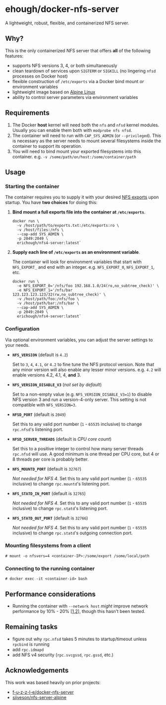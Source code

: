 # ehough/docker-nfs-server

A lightweight, robust, flexible, and containerized NFS server.

## Why?

This is the only containerized NFS server that offers **all** of the following features:

- supports NFS versions 3, 4, or both simultaneously
- clean teardown of services upon `SIGTERM` or `SIGKILL` (no lingering `nfsd` processes on Docker host)
- flexible construction of `/etc/exports` via a Docker bind mount *or* environment variables
- lightweight image based on [Alpine Linux](https://alpinelinux.org/)
- ability to control server parameters via environment variables

## Requirements

1. The Docker **host** kernel will need both the `nfs` and `nfsd` kernel modules. Usually you can enable them both with `modprobe nfs nfsd`.
1. The container will need to run with `CAP_SYS_ADMIN` (or `--privileged`). This is necessary as the server needs to mount several filesystems inside the container to support its operation.
1. You will need to bind mount your exported filesystems into this container. e.g. `-v /some/path/on/host:/some/container/path`

## Usage

### Starting the container

The container requires you to supply it with your desired [NFS exports](https://linux.die.net/man/5/exports) upon startup. You have **two choices** for doing this:

1. **Bind mount a full exports file into the container at `/etc/exports`**.

       docker run \
         -v /host/path/to/exports.txt:/etc/exports:ro \
         -v /host/files:/nfs \
         --cap-add SYS_ADMIN \
         -p 2049:2049 \
         erichough/nfs4-server:latest`
         
1. **Supply each line of `/etc/exports` as an environment variable**.

    The container will look for environment variables that start with `NFS_EXPORT_` and end with an integer. e.g. `NFS_EXPORT_0`, `NFS_EXPORT_1`, etc.

       docker run \
         -e NFS_EXPORT_0='/nfs/foo 192.168.1.0/24(ro,no_subtree_check)' \
         -e NFS_EXPORT_1='/nfs/bar 123.123.123.123/32(rw,no_subtree_check)' \
         -v /host/path/foo:/nfs/foo \
         -v /host/path/bar:/nfs/bar \
         --cap-add SYS_ADMIN \
         -p 2049:2049 \
         erichough/nfs4-server:latest`

### Configuration

Via optional environment variables, you can adjust the server settings to your needs.

- **`NFS_VERSION`** (default is `4.2`)

  Set to `3`, `4`, `4.1`, or `4.2` to fine tune the NFS protocol version. Note that any minor version will also enable any lesser minor versions. e.g. `4.2` will enable versions 4.2, 4.1, 4, **and** 3.

- **`NFS_VERSION_DISABLE_V3`** (*not set by default*)

  Set to a non-empty value (e.g. `NFS_VERSION_DISABLE_V3=1`) to disable NFS version 3 and run a version-4-only server. This setting is not compatible with `NFS_VERSION=3`.

- **`NFSD_PORT`** (default is `2049`)

  Set this to any valid port number (`1` - `65535` inclusive) to change `rpc.nfsd`'s listening port.

- **`NFSD_SERVER_THREADS`** (default is *CPU core count*)

  Set this to a positive integer to control how many server threads `rpc.nfsd` will use. A good minimum is one thread per CPU core, but 4 or 8 threads per core is probably better.

- **`NFS_MOUNTD_PORT`** (default is `32767`)

  *Not needed for NFS 4*. Set this to any valid port number (`1` - `65535` inclusive) to change `rpc.mountd`'s listening port.

- **`NFS_STATD_IN_PORT`** (default is `32765`)

  *Not needed for NFS 4*. Set this to any valid port number (`1` - `65535` inclusive) to change `rpc.statd`'s listening port.

- **`NFS_STATD_OUT_PORT`** (default is `32766`)

  *Not needed for NFS 4*. Set this to any valid port number (`1` - `65535` inclusive) to change `rpc.statd`'s outgoing connection port.

### Mounting filesystems from a client

    # mount -o nfsvers=4 <container-IP>:/some/export /some/local/path
    
### Connecting to the running container

    # docker exec -it <container-id> bash

## Performance considerations

- Running the container with `--network host` *might* improve network performance by 10% - 20% [[1](https://jtway.co/docker-network-performance-b95bce32b4b9),[2](https://www.percona.com/blog/2016/08/03/testing-docker-multi-host-network-performance/)], though this hasn't been tested.

## Remaining tasks

- figure out why `rpc.nfsd` takes 5 minutes to startup/timeout unless `rpcbind` is running
- add `rpc.idmapd`
- add NFS v4 security (`rpc.svcgssd`, `rpc.gssd`, etc.)

## Acknowledgements

This work was based heavily on prior projects:

- [f-u-z-z-l-e/docker-nfs-server](https://github.com/f-u-z-z-l-e/docker-nfs-server)
- [sjiveson/nfs-server-alpine](https://github.com/sjiveson/nfs-server-alpine)